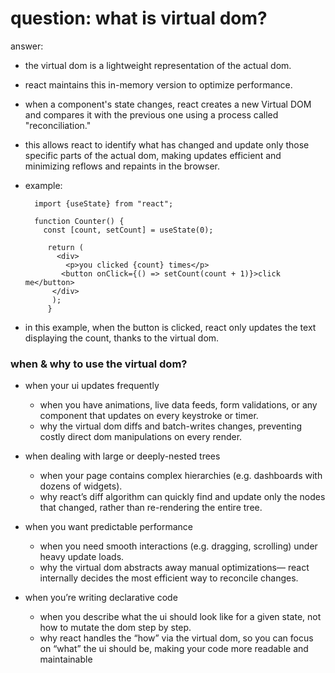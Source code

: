 # question: what is virtual dom?

answer:

- the virtual dom is a lightweight representation of the actual dom.
- react maintains this in-memory version to optimize performance.
- when a component's state changes, react creates a new Virtual DOM and compares it with the previous one using a process called "reconciliation."
- this allows react to identify what has changed and update only those specific parts of the actual dom, making updates efficient and minimizing reflows and repaints in the browser.

- example:

  ```code
    import {useState} from "react";

    function Counter() {
      const [count, setCount] = useState(0);

       return (
         <div>
           <p>you clicked {count} times</p>
          <button onClick={() => setCount(count + 1)}>click me</button>
        </div>
        );
       }

  ```

- in this example, when the button is clicked, react only updates the text displaying the count, thanks to the virtual dom.

### when & why to use the virtual dom?

- when your ui updates frequently

  - when you have animations, live data feeds, form validations, or any component that updates on every keystroke or timer.
  - why the virtual dom diffs and batch-writes changes, preventing costly direct dom manipulations on every render.

- when dealing with large or deeply-nested trees

  - when your page contains complex hierarchies (e.g. dashboards with dozens of widgets).
  - why react’s diff algorithm can quickly find and update only the nodes that changed, rather than re-rendering the entire tree.

- when you want predictable performance

  - when you need smooth interactions (e.g. dragging, scrolling) under heavy update loads.
  - why the virtual dom abstracts away manual optimizations— react internally decides the most efficient way to reconcile changes.

- when you’re writing declarative code
  - when you describe what the ui should look like for a given state, not how to mutate the dom step by step.
  - why react handles the “how” via the virtual dom, so you can focus on “what” the ui should be, making your code more readable and maintainable
